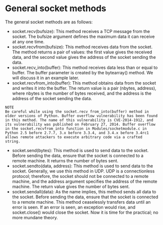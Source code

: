 # General socket methods
The general socket methods are as follows:

* socket.recv(bufsize): This method receives a TCP message from the socket. The bufsize argument defines the maximum data it can receive at any one time.
* socket.recvfrom(bufsize): This method receives data from the socket. The method returns a pair of values: the first value gives the received data, and the second value gives the address of the socket sending the data.
* socket.recv_into(buffer): This method receives data less than or equal to buffer. The buffer parameter is created by the bytearray() method. We will discuss it in an example later.
* socket.recvfrom_into(buffer): This method obtains data from the socket and writes it into the buffer. The return value is a pair (nbytes, address), where nbytes is the number of bytes received, and the address is the address of the socket sending the data.

```
NOTE
Be careful while using the socket.recv from_into(buffer) method in older versions of Python. Buffer overflow vulnerability has been found in this method. The name of this vulnerability is CVE-2014-1912, and its vulnerability was published on February 27, 2014. Buffer overflow in the socket.recvfrom_into function in Modules/socketmodule.c in Python 2.5 before 2.7.7, 3.x before 3.3.4, and 3.4.x before 3.4rc1 allows remote attackers to execute arbitrary code via a crafted string.

```
* socket.send(bytes): This method is used to send data to the socket. Before sending the data, ensure that the socket is connected to a remote machine. It returns the number of bytes sent.
* socket.sendto(data, address): This method is used to send data to the socket. Generally, we use this method in UDP. UDP is a connectionless protocol; therefore, the socket should not be connected to a remote machine, and the address argument specifies the address of the remote machine. The return value gives the number of bytes sent.
* socket.sendall(data): As the name implies, this method sends all data to the socket. Before sending the data, ensure that the socket is connected to a remote machine. This method ceaselessly transfers data until an error is seen. If an error is seen, an exception would rise, and socket.close() would close the socket.
Now it is time for the practical; no more mundane theory.
